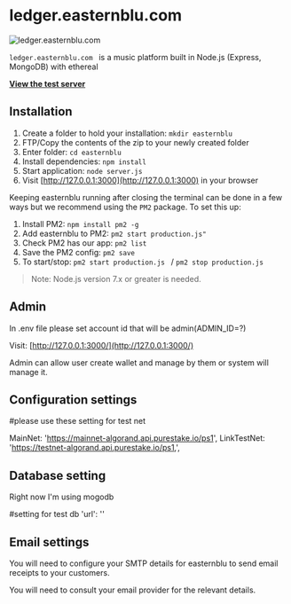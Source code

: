 # ledger.easternblu.com

![ledger.easternblu.com](http://ledger.easternblu.com/images/music-1573043801114-6636.jpg)

`ledger.easternblu.com ` is a music platform built in Node.js (Express, MongoDB) with ethereal

[**View the test server**](http://ledger.easternblu.com)


## Installation

1. Create a folder to hold your installation: `mkdir easternblu`
2. FTP/Copy the contents of the zip to your newly created folder
3. Enter folder: `cd easternblu `
4. Install dependencies: `npm install`
5. Start application: `node server.js`
6. Visit [http://127.0.0.1:3000](http://127.0.0.1:3000) in your browser

Keeping easternblu running after closing the terminal can be done in a few ways but we recommend using the `PM2` package. To set this up:

1. Install PM2: `npm install pm2 -g`
2. Add easternblu to PM2: `pm2 start production.js"`
3. Check PM2 has our app: `pm2 list`
4. Save the PM2 config: `pm2 save`
5. To start/stop: `pm2 start production.js ` / `pm2 stop production.js `

> Note: Node.js version 7.x or greater is needed.

## Admin

In .env file please set account id that will be admin(ADMIN_ID=?)

Visit: [http://127.0.0.1:3000/](http://127.0.0.1:3000/)

Admin can allow user create wallet and manage by them or system will manage it.

## Configuration settings

#please use these setting for test net

MainNet: 'https://mainnet-algorand.api.purestake.io/ps1',
LinkTestNet: 'https://testnet-algorand.api.purestake.io/ps1,',

## Database setting

Right now I'm using mogodb

#setting for test db
'url': ''

## Email settings

You will need to configure your SMTP details for easternblu to send email receipts to your customers.

You will need to consult your email provider for the relevant details.



